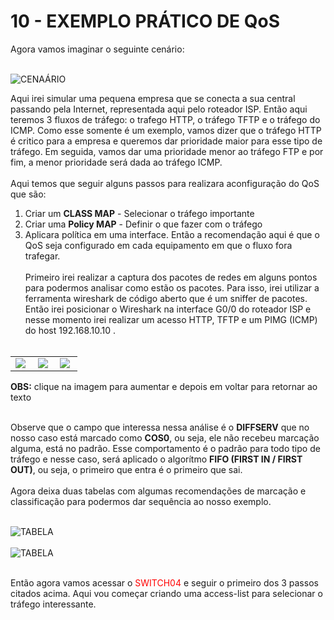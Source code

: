 # 10 - EXEMPLO PRÁTICO DE QoS

Agora vamos imaginar o seguinte cenário: <br></br>

![CENAÁRIO](Imagens/01-cenario.png)

Aqui irei simular uma pequena empresa que se conecta a sua central passando pela Internet, representada aqui pelo roteador ISP. Então aqui teremos 3 fluxos de tráfego: o trafego HTTP, o tráfego TFTP e o tráfego do ICMP. Como esse somente é um exemplo, vamos dizer que o tráfego HTTP é critico para a empresa e queremos dar prioridade maior para esse tipo de tráfego. Em seguida, vamos dar uma prioridade menor ao tráfego FTP e por fim, a menor prioridade será dada ao tráfego ICMP. <br></br>
Aqui temos que seguir alguns passos para realizara aconfiguração do QoS que são:
1. Criar um **CLASS MAP** - Selecionar o tráfego importante
2. Criar uma **Policy MAP** - Definir o que fazer com o tráfego
3. Aplicara política em uma interface.
Então a recomendação aqui é que o QoS seja configurado em cada equipamento em que o fluxo fora trafegar. <br></br>
Primeiro irei realizar a captura dos pacotes de redes em alguns pontos para podermos analisar como estão os pacotes. Para isso, irei utilizar a ferramenta wireshark de código aberto que é um sniffer de pacotes. Então irei posicionar o Wireshark na interface G0/0 do roteador ISP e nesse momento irei realizar um acesso HTTP, TFTP e um PIMG (ICMP) do host 192.168.10.10 . <br></br>

<table>
    <tr >
        <td width="30%"> <img src="Imagens/wireshark/01-Sem_QoS_ICMP.png"></img> </td>
        <td width="30%"> <img src="Imagens/wireshark/02-Sem_QoS_HTTP.png"></img> </td> 
        <td width="30%"> <img src="Imagens/wireshark/03-Sem_QoS_TFTP.png"></img> </td>
    </tr>
</table>

**OBS:** clique na imagem para aumentar e depois em voltar para retornar ao texto <br></br>

Observe que o campo que interessa nessa análise é o **DIFFSERV** que no nosso caso está marcado como **COS0**, ou seja, ele não recebeu marcação alguma, está no padrão. Esse comportamento é o padrão para todo tipo de tráfego e nesse caso, será aplicado o algorítmo **FIFO (FIRST IN / FIRST OUT)**, ou seja, o primeiro que entra é o primeiro que sai. <br></br>
Agora deixa duas tabelas com algumas recomendações de marcação e classificação para podermos dar sequência ao nosso exemplo. <br></br>

![TABELA](Imagens/02-tabela_qos.png "Fonte: Internet sem especificação de autoria") <br></br>
![TABELA](Imagens/03-tabela_qos_02.png "Fonte: Internet sem especificação de autoria") <br></br>

Então agora vamos acessar o <span style="color: red"> SWITCH04 </span> e seguir o primeiro dos 3 passos citados acima. Aqui vou começar criando uma access-list para selecionar o tráfego interessante. <br></br>
